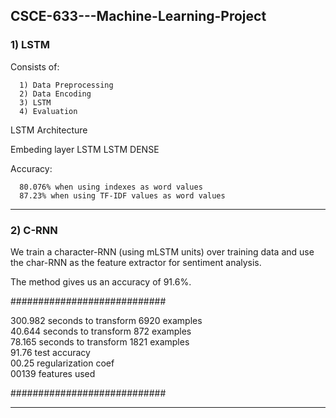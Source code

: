 ## CSCE-633---Machine-Learning-Project

### 1) LSTM

Consists of:

      1) Data Preprocessing
      2) Data Encoding
      3) LSTM
      4) Evaluation
      
LSTM Architecture

  Embeding layer
  LSTM
  LSTM
  DENSE
  
Accuracy:
      
      80.076% when using indexes as word values
      87.23% when using TF-IDF values as word values
  
----------------------------------------------------------
  
### 2) C-RNN

We train a character-RNN (using mLSTM units) over training data and use the char-RNN as the feature extractor for sentiment analysis.

The method gives us an accuracy of 91.6%.

############################

300.982 seconds to transform 6920 examples <br />
40.644 seconds to transform 872 examples <br />
78.165 seconds to transform 1821 examples <br />
91.76 test accuracy <br />
00.25 regularization coef <br />
00139 features used <br />

############################

----------------------------------------------------------
  
